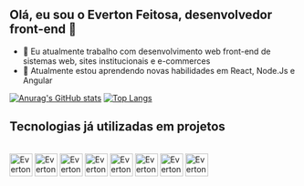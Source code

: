## Olá, eu sou o Everton Feitosa, desenvolvedor front-end 👋
- 🔭 Eu atualmente trabalho com desenvolvimento web front-end de sistemas web, sites institucionais e e-commerces
- 🌱 Atualmente estou aprendendo novas habilidades em React, Node.Js e Angular

[![Anurag's GitHub stats](https://github-readme-stats.vercel.app/api?username=evertonfeitos&count_private=true&show_icons=true&theme=radical)](https://github.com/anuraghazra/github-readme-stats)
[![Top Langs](https://github-readme-stats.vercel.app/api/top-langs/?username=evertonfeitos&count_private=true&layout=compact&theme=radical)](https://github.com/anuraghazra/github-readme-stats)

##

## Tecnologias já utilizadas em projetos
<div style="display: inline_block"><br>
  <img align="center" alt="Everton-Js" width="40" src="https://cdn.jsdelivr.net/gh/devicons/devicon/icons/javascript/javascript-original.svg">
  <img align="center" alt="Everton-html" width="40" src="https://cdn.jsdelivr.net/gh/devicons/devicon/icons/html5/html5-original-wordmark.svg">
  <img align="center" alt="Everton-css" width="40" src="https://cdn.jsdelivr.net/gh/devicons/devicon/icons/css3/css3-original-wordmark.svg" />  
  <img align="center" alt="Everton-angular" width="40" src="https://cdn.jsdelivr.net/gh/devicons/devicon/icons/angularjs/angularjs-original.svg" />
  <img align="center" alt="Everton-react" width="40" src="https://cdn.jsdelivr.net/gh/devicons/devicon/icons/react/react-original.svg" />
  <img align="center" alt="Everton-figma" width="40" src="https://cdn.jsdelivr.net/gh/devicons/devicon/icons/figma/figma-original.svg" />
  <img align="center" alt="Everton-php" width="40" src="https://cdn.jsdelivr.net/gh/devicons/devicon/icons/php/php-original.svg" />
  <img align="center" alt="Everton-adonisjs" width="40" src="https://cdn.jsdelivr.net/gh/devicons/devicon/icons/adonisjs/adonisjs-original.svg" />
</div>
